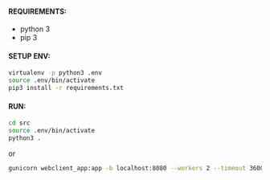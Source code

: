 #### REQUIREMENTS:
- python 3
- pip 3

#### SETUP ENV:
```sh
virtualenv -p python3 .env
source .env/bin/activate
pip3 install -r requirements.txt
```

#### RUN:
```sh
cd src
source .env/bin/activate
python3 .
```
or
```sh
gunicorn webclient_app:app -b localhost:8080 --workers 2 --timeout 3600 --access-logfile gunicorn-access.log --error-logfile gunicorn-error.log
```

